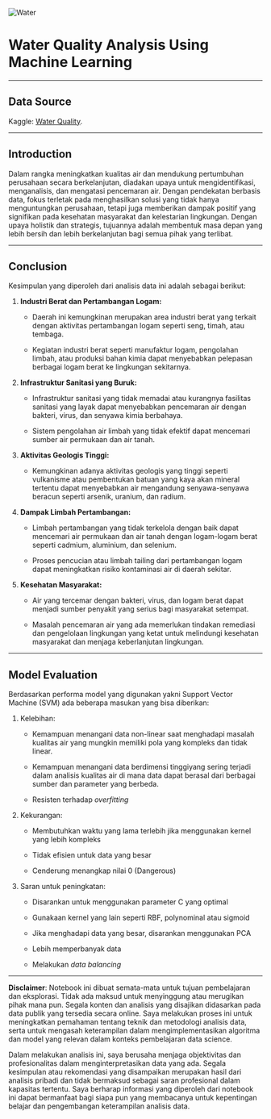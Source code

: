 ![Water](https://github.com/DarlyP/Water-Quality-Analysis-Using-Machine-Learning/blob/main/Notebook/water.jpg)

# Water Quality Analysis Using Machine Learning

---


## Data Source

Kaggle: [Water Quality](https://www.kaggle.com/datasets/mssmartypants/water-quality).

---

## Introduction

Dalam rangka meningkatkan kualitas air dan mendukung pertumbuhan perusahaan secara berkelanjutan, diadakan upaya untuk mengidentifikasi, menganalisis, dan mengatasi pencemaran air. Dengan pendekatan berbasis data, fokus terletak pada menghasilkan solusi yang tidak hanya menguntungkan perusahaan, tetapi juga memberikan dampak positif yang signifikan pada kesehatan masyarakat dan kelestarian lingkungan. Dengan upaya holistik dan strategis, tujuannya adalah membentuk masa depan yang lebih bersih dan lebih berkelanjutan bagi semua pihak yang terlibat.

---

## Conclusion

Kesimpulan yang diperoleh dari analisis data ini adalah sebagai berikut:

1. **Industri Berat dan Pertambangan Logam:**

    - Daerah ini kemungkinan merupakan area industri berat yang terkait dengan aktivitas pertambangan logam seperti seng, timah, atau tembaga.

    - Kegiatan industri berat seperti manufaktur logam, pengolahan limbah, atau produksi bahan kimia dapat menyebabkan pelepasan berbagai logam berat ke lingkungan sekitarnya.

2. **Infrastruktur Sanitasi yang Buruk:**

    - Infrastruktur sanitasi yang tidak memadai atau kurangnya fasilitas sanitasi yang layak dapat menyebabkan pencemaran air dengan bakteri, virus, dan senyawa kimia berbahaya.

    - Sistem pengolahan air limbah yang tidak efektif dapat mencemari sumber air permukaan dan air tanah.

3.  **Aktivitas Geologis Tinggi:**

    - Kemungkinan adanya aktivitas geologis yang tinggi seperti vulkanisme atau pembentukan batuan yang kaya akan mineral tertentu dapat menyebabkan air mengandung senyawa-senyawa beracun seperti arsenik, uranium, dan radium.

4.  **Dampak Limbah Pertambangan:**

    - Limbah pertambangan yang tidak terkelola dengan baik dapat mencemari air permukaan dan air tanah dengan logam-logam berat seperti cadmium, aluminium, dan selenium.

    - Proses pencucian atau limbah tailing dari pertambangan logam dapat meningkatkan risiko kontaminasi air di daerah sekitar.

5. **Kesehatan Masyarakat:**

    - Air yang tercemar dengan bakteri, virus, dan logam berat dapat menjadi sumber penyakit yang serius bagi masyarakat setempat.

    - Masalah pencemaran air yang ada memerlukan tindakan remediasi dan pengelolaan lingkungan yang ketat untuk melindungi kesehatan masyarakat dan menjaga keberlanjutan lingkungan.

---

## Model Evaluation

Berdasarkan performa model yang digunakan yakni Support Vector Machine (SVM) ada beberapa masukan yang bisa diberikan:

1. Kelebihan:

    - Kemampuan menangani data non-linear saat menghadapi masalah kualitas air yang mungkin memiliki pola yang kompleks dan tidak linear.

    - Kemampuan menangani data berdimensi tinggiyang sering terjadi dalam analisis kualitas air di mana data dapat berasal dari berbagai sumber dan parameter yang berbeda.

    - Resisten terhadap *overfitting*

2. Kekurangan:

    - Membutuhkan waktu yang lama terlebih jika menggunakan kernel yang lebih kompleks

    - Tidak efisien untuk data yang besar 

    - Cenderung menangkap nilai 0 (Dangerous)

3. Saran untuk peningkatan:

    - Disarankan untuk menggunakan parameter C yang optimal

    - Gunakaan kernel yang lain seperti RBF, polynominal atau sigmoid

    - Jika menghadapi data yang besar, disarankan menggunakan PCA

    - Lebih memperbanyak data 
    
    - Melakukan *data balancing*

---

**Disclaimer**: Notebook ini dibuat semata-mata untuk tujuan pembelajaran dan eksplorasi. Tidak ada maksud untuk menyinggung atau merugikan pihak mana pun. Segala konten dan analisis yang disajikan didasarkan pada data publik yang tersedia secara online. Saya melakukan proses ini untuk meningkatkan pemahaman tentang teknik dan metodologi analisis data, serta untuk mengasah keterampilan dalam mengimplementasikan algoritma dan model yang relevan dalam konteks pembelajaran data science.

Dalam melakukan analisis ini, saya berusaha menjaga objektivitas dan profesionalitas dalam menginterpretasikan data yang ada. Segala kesimpulan atau rekomendasi yang disampaikan merupakan hasil dari analisis pribadi dan tidak bermaksud sebagai saran profesional dalam kapasitas tertentu. Saya berharap informasi yang diperoleh dari notebook ini dapat bermanfaat bagi siapa pun yang membacanya untuk kepentingan belajar dan pengembangan keterampilan analisis data.
